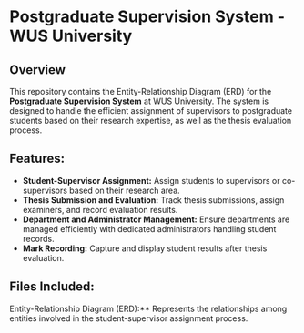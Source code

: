 
# Postgraduate Supervision System - WUS University

## Overview
This repository contains the Entity-Relationship Diagram (ERD) for the **Postgraduate Supervision System** at WUS University. The system is designed to handle the efficient assignment of supervisors to postgraduate students based on their research expertise, as well as the thesis evaluation process.

## Features:
- **Student-Supervisor Assignment:** Assign students to supervisors or co-supervisors based on their research area.
- **Thesis Submission and Evaluation:** Track thesis submissions, assign examiners, and record evaluation results.
- **Department and Administrator Management:** Ensure departments are managed efficiently with dedicated administrators handling student records.
- **Mark Recording:** Capture and display student results after thesis evaluation.
  
## Files Included:
Entity-Relationship Diagram (ERD):** Represents the relationships among entities involved in the student-supervisor assignment process.
